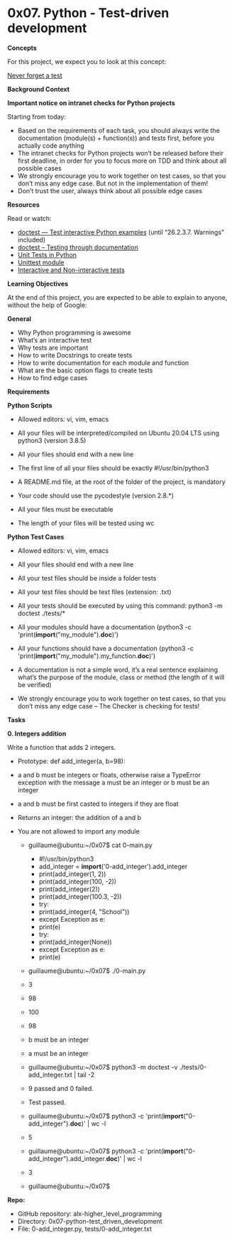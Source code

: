 # 0x07. Python - Test-driven development

**Concepts**

For this project, we expect you to look at this concept:

[Never forget a test](https://alx-intranet.hbtn.io/concepts/47)

**Background Context**

**Important notice on intranet checks for Python projects**

Starting from today:

* Based on the requirements of each task, you should always write the documentation (module(s) + function(s)) and tests first, before you actually code anything
* The intranet checks for Python projects won’t be released before their first deadline, in order for you to focus more on TDD and think about all possible cases
* We strongly encourage you to work together on test cases, so that you don’t miss any edge case. But not in the implementation of them!
* Don’t trust the user, always think about all possible edge cases

**Resources**

Read or watch:

* [doctest — Test interactive Python examples](https://alx-intranet.hbtn.io/rltoken/BwZJVq2MQ1_Vg_3gphoitQ) (until “26.2.3.7. Warnings” included) 
* [doctest – Testing through documentation](https://alx-intranet.hbtn.io/rltoken/96kLRRIOHzsn3VDDXT21HA)
* [Unit Tests in Python](https://alx-intranet.hbtn.io/rltoken/wfuUl81Q3Nku1qCzdDHAfA)
* [Unittest module](https://alx-intranet.hbtn.io/rltoken/1v-d9Ol13JabJq8UI6MIPg)
* [Interactive and Non-interactive tests](https://alx-intranet.hbtn.io/rltoken/lB65hNMXBziXy4A0YLIOog)

**Learning Objectives**

At the end of this project, you are expected to be able to explain to anyone, without the help of Google:

**General**

* Why Python programming is awesome    
* What’s an interactive test    
* Why tests are important    
* How to write Docstrings to create tests    
* How to write documentation for each module and function   
* What are the basic option flags to create tests
* How to find edge cases
    
**Requirements**

**Python Scripts**

* Allowed editors: vi, vim, emacs
    
* All your files will be interpreted/compiled on Ubuntu 20.04 LTS using python3 (version 3.8.5)    
* All your files should end with a new line   
* The first line of all your files should be exactly #!/usr/bin/python3    
* A README.md file, at the root of the folder of the project, is mandatory    
* Your code should use the pycodestyle (version 2.8.*)    
* All your files must be executable    
* The length of your files will be tested using wc
    
**Python Test Cases**

* Allowed editors: vi, vim, emacs   
* All your files should end with a new line   
* All your test files should be inside a folder tests
* All your test files should be text files (extension: .txt)    
* All your tests should be executed by using this command: python3 -m doctest ./tests/*    
* All your modules should have a documentation (python3 -c 'print(__import__("my_module").__doc__)')    
* All your functions should have a documentation (python3 -c 'print(__import__("my_module").my_function.__doc__)')    
* A documentation is not a simple word, it’s a real sentence explaining what’s the purpose of the module, class or method (the length of it will be verified)
    
* We strongly encourage you to work together on test cases, so that you don’t miss any edge case – The Checker is checking for tests!
    
**Tasks**
    
**0. Integers addition**

Write a function that adds 2 integers.

* Prototype: def add_integer(a, b=98):    
* a and b must be integers or floats, otherwise raise a TypeError exception with the message a must be an integer or b must be an integer    
* a and b must be first casted to integers if they are float    
* Returns an integer: the addition of a and b    
* You are not allowed to import any module
    
  * guillaume@ubuntu:~/0x07$ cat 0-main.py
    * #!/usr/bin/python3
    * add_integer = __import__('0-add_integer').add_integer 
    * print(add_integer(1, 2))
    * print(add_integer(100, -2))
    * print(add_integer(2))
    * print(add_integer(100.3, -2))
    * try:
    * print(add_integer(4, "School"))
    * except Exception as e:
    * print(e)
    * try:
    * print(add_integer(None))
    * except Exception as e:
    * print(e)

  * guillaume@ubuntu:~/0x07$ ./0-main.py
  * 3
  * 98
  * 100
  * 98
  * b must be an integer
  * a must be an integer

  * guillaume@ubuntu:~/0x07$ python3 -m doctest -v ./tests/0-add_integer.txt | tail -2
  * 9 passed and 0 failed.
  * Test passed.
 
  * guillaume@ubuntu:~/0x07$ python3 -c 'print(__import__("0-add_integer").__doc__)' | wc -l
  * 5
  * guillaume@ubuntu:~/0x07$ python3 -c 'print(__import__("0-add_integer").add_integer.__doc__)' | wc -l
  * 3
  * guillaume@ubuntu:~/0x07$
    
**Repo:**

* GitHub repository: alx-higher_level_programming
* Directory: 0x07-python-test_driven_development
* File: 0-add_integer.py, tests/0-add_integer.txt
    
    
